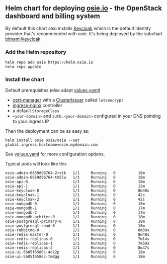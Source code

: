 ## Helm chart for deploying [osie.io](https://osie.io) - the OpenStack dashboard and billing system
By default this chart also installs [Keycloak](https://www.keycloak.org) which is the default Identity provider that's recommended with osie. It's being deployed by the subchart  [bitnami/keycloak](https://github.com/bitnami/charts/tree/main/bitnami/keycloak/) 
### Add the Helm repository
```
helm repo add osie https://helm.osie.io
helm repo update
```

### Install the chart
Default prerequisites (else adapt [values.yaml](charts/osie/values.yaml))
- [cert-manager](https://cert-manager.io/docs/installation/) with a [ClusterIssuer](https://cert-manager.io/docs/configuration/acme/) called `letsencrypt`
- [ingress-nginx](https://kubernetes.github.io/ingress-nginx/deploy/#quick-start) controller
- a default `StorageClass`
- `<your-domain>` and `auth.<your-domain>` configured in your DNS pointing to your ingress IP

Then the deployment can be as easy as:
```
helm install osie osie/osie --set global.ingress.hostname=osie.mydomain.com
```
See [values.yaml](charts/osie/values.yaml) for more configuration options.

Typical pods will look like this
```
osie-admin-6859d96764-2rxtk   1/1     Running   0          18m
osie-admin-6859d96764-tn5lw   1/1     Running   0          18m
osie-api-0                    1/1     Running   0          18m
osie-api-1                    1/1     Running   0          15m
osie-keycloak-0               1/1     Running   0          8m48s
osie-keycloak-1               1/1     Running   0          42s
osie-keycloak-2               1/1     Running   0          42s
osie-mongodb-0                1/1     Running   0          18m
osie-mongodb-1                1/1     Running   0          17m
osie-mongodb-2                1/1     Running   0          17m
osie-mongodb-arbiter-0        1/1     Running   0          18m
osie-postgresql-primary-0     1/1     Running   0          18m
osie-postgresql-read-0        1/1     Running   0          18m
osie-rabbitmq-0               1/1     Running   0          8m39s
osie-redis-master-0           1/1     Running   0          8m48s
osie-redis-replicas-0         1/1     Running   0          7m14s
osie-redis-replicas-1         1/1     Running   0          7m59s
osie-redis-replicas-2         1/1     Running   0          8m47s
osie-ui-5b85f6586c-4dk2p      1/1     Running   0          18m
osie-ui-5b85f6586c-tm8gq      1/1     Running   0          18m
```